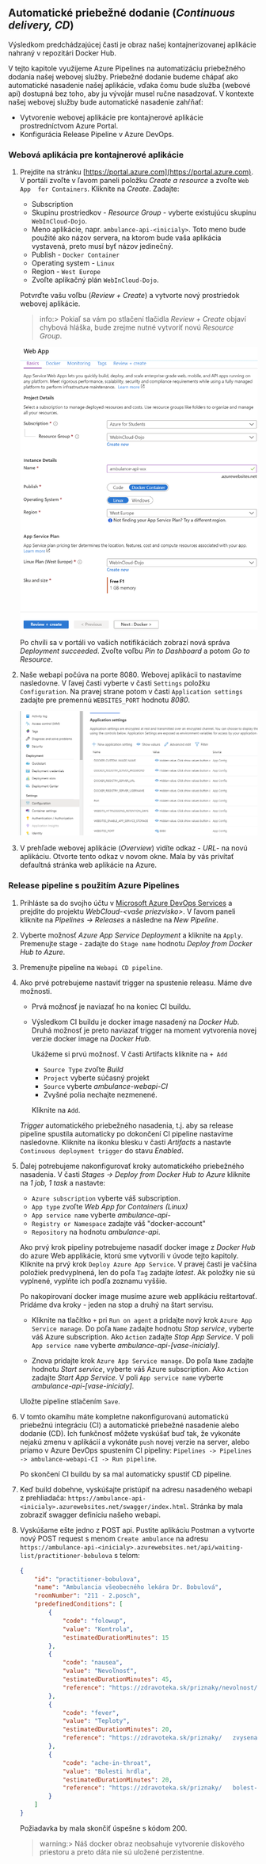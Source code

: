 ## Automatické priebežné dodanie (_Continuous delivery, CD_)

Výsledkom predchádzajúcej časti je obraz našej kontajnerizovanej aplikácie
nahraný v repozitári Docker Hub.

V tejto kapitole využijeme Azure Pipelines na automatizáciu priebežného dodania
našej webovej služby. Priebežné dodanie budeme chápať ako automatické nasadenie
našej aplikácie, vďaka čomu bude služba (webové api) dostupná bez toho, aby ju
vývojár musel ručne nasadzovať. V kontexte našej webovej služby bude automatické
nasadenie zahŕňať:

* Vytvorenie webovej aplikácie pre kontajnerové aplikácie prostredníctvom Azure Portal.
* Konfigurácia Release Pipeline v Azure DevOps.

### Webová aplikácia pre kontajnerové aplikácie

1. Prejdite na stránku [https://portal.azure.com](https://portal.azure.com).
    V portáli zvoľte v ľavom paneli položku _Create a resource_ a zvoľte `Web App 
    for Containers`. Kliknite na _Create_. Zadajte:

    * Subscription
    * Skupinu prostriedkov - _Resource Group_ - vyberte existujúcu skupinu `WebInCloud-Dojo`.
    * Meno aplikácie, napr. `ambulance-api-<inicialy>`. Toto meno bude použité ako
    názov servera, na ktorom bude vaša aplikácia vystavená, preto musí byť názov
    jedinečný.
    * Publish - `Docker Container`
    * Operating system - `Linux`
    * Region - `West Europe`
    * Zvoľte aplikačný plán `WebInCloud-Dojo`.

    Potvrďte vašu voľbu (_Review + Create_) a vytvorte nový prostriedok webovej aplikácie.

    >info:> Pokiaľ sa vám po stlačení tlačidla _Review + Create_ objaví chybová
    >hláška, bude zrejme nutné vytvoriť novú _Resource Group_.

    ![Vytvorenie prostriedku typu Web App For Containers](./img/dojo-14-web-app-for-containers-creation.png)

    Po chvíli sa v portáli vo vašich notifikáciách zobrazí nová správa
    _Deployment succeeded_. Zvoľte voľbu _Pin to Dashboard_ a potom
    _Go to Resource_.

2. Naše webapi počúva na porte 8080. Webovej aplikácii to nastavíme nasledovne.
V ľavej časti vyberte v časti `Settings` položku `Configuration`. Na pravej
strane potom v časti `Application settings` zadajte pre premennú
`WEBSITES_PORT` hodnotu _8080_.

   ![Nastavenie prostriedku typu Web App For Containers](./img/dojo-15-web-app-for-containers-settings.png)

3. V prehľade webovej aplikácie (_Overview_) vidíte odkaz -
_URL_- na novú aplikáciu. Otvorte tento odkaz v novom okne. Mala by vás privítať
defaultná stránka web aplikácie na Azure.

### Release pipeline s použitím Azure Pipelines

1. Prihláste sa do svojho účtu v [Microsoft Azure DevOps Services](https://azure.microsoft.com/en-us/services/devops/)
a prejdite do projektu _WebCloud-<vaše priezvisko>_. V ľavom paneli kliknite na
_Pipelines -> Releases_ a následne na _New Pipeline_.

2. Vyberte možnosť _Azure App Service Deployment_ a kliknite na `Apply`.
   Premenujte stage - zadajte do `Stage name` hodnotu _Deploy from Docker Hub
   to Azure_.

3. Premenujte pipeline na `Webapi CD pipeline`.

4. Ako prvé potrebujeme nastaviť trigger na spustenie releasu. Máme dve možnosti.
   * Prvá možnosť je naviazať ho na koniec CI buildu.
   * Výsledkom CI buildu je docker image nasadený na _Docker Hub_. Druhá možnosť
     je preto naviazať trigger na moment vytvorenia novej verzie docker image na
     _Docker Hub_.

     Ukážeme si prvú možnosť. V časti Artifacts kliknite na `+ Add`
     * `Source Type` zvoľte _Build_
     * `Project` vyberte súčasný projekt
     * `Source` vyberte _ambulance-webapi-CI_
     * Zvyšné polia nechajte nezmenené.
  
     Kliknite na `Add`.

    _Trigger_ automatického priebežného nasadenia, t.j. aby sa release pipeline
    spustila automaticky po dokončení CI pipeline nastavíme nasledovne. Kliknite
    na ikonku blesku v časti _Artifacts_ a nastavte `Continuous deployment trigger`
    do stavu _Enabled_.

5. Ďalej potrebujeme nakonfigurovať kroky automatického priebežného nasadenia.
   V časti _Stages -> Deploy from Docker Hub to Azure_ kliknite na
   _1 job, 1 task_ a nastavte:

   * `Azure subscription` vyberte váš subscription.
   * `App type` zvoľte _Web App for Containers (Linux)_
   * `App service name` vyberte _ambulance-api-<vase-inicialy>_
   * `Registry or Namespace` zadajte váš "docker-account"
   * `Repository` na hodnotu _ambulance-api_.

   Ako prvý krok pipeliny potrebujeme nasadiť docker image z _Docker Hub_
   do azure Web applikácie, ktorú sme vytvorili v úvode tejto kapitoly. Kliknite
   na prvý krok `Deploy Azure App Service`. V pravej časti je vačšina položiek
   predvyplnená, len do poľa `Tag` zadajte _latest_. Ak položky nie sú
   vyplnené, vyplňte ich podľa zoznamu vyššie.

   Po nakopírovaní docker image musíme azure web applikáciu reštartovať.
   Pridáme dva kroky - jeden na stop a druhý na štart servisu.

   * Kliknite na tlačítko `+` pri `Run on agent` a pridajte nový krok
    `Azure App Service manage`. Do poľa `Name` zadajte hodnotu
   _Stop service_, vyberte váš Azure subscription. Ako `Action` zadajte
   _Stop App Service_. V poli `App service name` vyberte _ambulance-api-[vase-inicialy]_.  

   * Znova pridajte krok `Azure App Service manage`. Do poľa `Name` zadajte hodnotu
   _Start service_, vyberte váš Azure subscription. Ako `Action` zadajte
   _Start App Service_. V poli `App service name` vyberte _ambulance-api-[vase-inicialy]_.

   Uložte pipeline stlačením `Save`.

6. V tomto okamihu máte kompletne nakonfigurovanú automatickú priebežnú
   integráciu (CI) a automatické priebežné nasadenie alebo dodanie (CD).
   Ich funkčnosť môžete vyskúšať buď tak, že vykonáte nejakú zmenu v aplikácií
   a vykonáte `push` novej verzie na server, alebo priamo v Azure DevOps spustením
   CI pipeliny: `Pipelines -> Pipelines -> ambulance-webapi-CI -> Run pipeline`.

   Po skončení CI buildu by sa mal automaticky spustiť CD pipeline.

7. Keď build dobehne, vyskúšajte pristúpiť na adresu nasadeného webapi z
   prehliadača: `https://ambulance-api-<inicialy>.azurewebsites.net/swagger/index.html`.
   Stránka by mala zobraziť swagger definíciu našeho webapi.

8. Vyskúšame ešte jedno z POST api. Pustite aplikáciu Postman a vytvorte nový POST
   request s menom `Create ambulance` na adresu `https://ambulance-api-<inicialy>.azurewebsites.net/api/waiting-list/practitioner-bobulova`
s telom:

   ```json
   {
       "id": "practitioner-bobulova",
       "name": "Ambulancia všeobecného lekára Dr. Bobulová",
       "roomNumber": "211 - 2.posch",
       "predefinedConditions": [
           {
               "code": "folowup",
               "value": "Kontrola",
               "estimatedDurationMinutes": 15
           },
           {
               "code": "nausea",
               "value": "Nevoľnosť",
               "estimatedDurationMinutes": 45,
               "reference": "https://zdravoteka.sk/priznaky/nevolnost/"
           },
           {
               "code": "fever",
               "value": "Teploty",
               "estimatedDurationMinutes": 20,
               "reference": "https://zdravoteka.sk/priznaky/   zvysena-telesna-teplota/"
           },
           {
               "code": "ache-in-throat",
               "value": "Bolesti hrdla",
               "estimatedDurationMinutes": 20,
               "reference": "https://zdravoteka.sk/priznaky/   bolest-pri-prehltani/"
           }
       ]
   }
   ```

   Požiadavka by mala skončiť úspešne s kódom 200.

   >warning:> Náš docker obraz neobsahuje vytvorenie diskového priestoru a preto
   > dáta nie sú uložené perzistentne.
